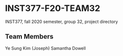 # INST377-F20-TEAM32
INST377, fall 2020 semester, group 32, project directory

## Team Members
Ye Sung Kim (Joseph)
Samantha Dowell